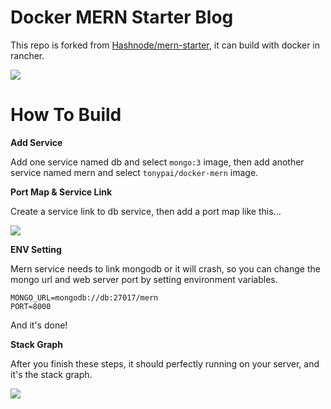 # Docker MERN Starter Blog

This repo is forked from [Hashnode/mern-starter](https://github.com/Hashnode/mern-starter), it can build with docker in rancher.

![](http://i.giphy.com/3o6ozl0scfmBuRRP0c.gif)

# How To Build

**Add Service**

Add one service named db and select `mongo:3` image, then add another service named mern and select `tonypai/docker-mern` image.

**Port Map & Service Link**

Create a service link to db service, then add a port map like this...

![](http://i.imgur.com/pGJoOPP.png)

**ENV Setting**

Mern service needs to link mongodb or it will crash, so you can change the mongo url and web server port by setting environment variables.

```
MONGO_URL=mongodb://db:27017/mern
PORT=8000
```

And it's done!

**Stack Graph**

After you finish these steps, it should perfectly running on your server, and it's the stack graph.

![](http://i.imgur.com/rrVSVag.png)
